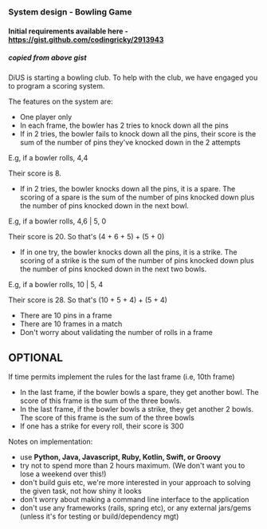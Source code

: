 ### System design - Bowling Game

#### Initial requirements available here - https://gist.github.com/codingricky/2913943


##### copied from above gist

DiUS is starting a bowling club. To help with the club, we have engaged you to program a scoring system. 

The features on the system are:

* One player only
* In each frame, the bowler has 2 tries to knock down all the pins
* If in 2 tries, the bowler fails to knock down all the pins, their score is the sum of the number of pins they've knocked down in the 2 attempts

E.g, if a bowler rolls, 4,4

Their score is 8.  

* If in 2 tries, the bowler knocks down all the pins, it is a spare. The scoring of a spare is the sum of the number of pins knocked down plus the number of pins knocked down in the next bowl.

E.g, if a bowler rolls, 4,6 |  5, 0

Their score is 20. So that's (4 + 6 + 5) + (5 + 0)

* If in one try, the bowler knocks down all the pins, it is a strike. The scoring of a strike is the sum of the number of pins knocked down plus the number of pins knocked down in the next two bowls.

E.g, if a bowler rolls, 10 | 5, 4

Their score is 28. So that's (10 + 5 + 4) + (5 + 4)

* There are 10 pins in a frame
* There are 10 frames in a match
* Don't worry about validating the number of rolls in a frame

OPTIONAL
--------

If time permits implement the rules for the last frame (i.e, 10th frame)

* In the last frame, if the bowler bowls a spare, they get another bowl. The score of this frame is the sum of the three bowls.
* In the last frame, if the bowler bowls a strike, they get another 2 bowls. The score of this frame is the sum of the three bowls
* If one has a strike for every roll, their score is 300

Notes on implementation:

- use **Python, Java, Javascript, Ruby, Kotlin, Swift, or Groovy**
- try not to spend more than 2 hours maximum. (We don't want you to lose a weekend over this!)
- don't build guis etc, we're more interested in your approach to solving the given task, not how shiny it looks
- don't worry about making a command line interface to the application
- don't use any frameworks (rails, spring etc), or any external jars/gems (unless it's for testing or build/dependency mgt)


